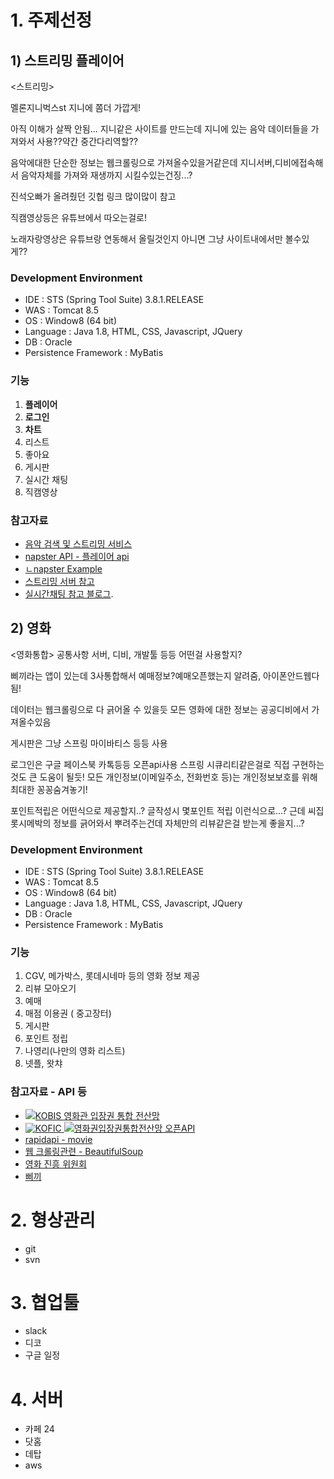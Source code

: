 
# 1. 주제선정


## 1) 스트리밍 플레이어

<스트리밍>

멜론지니벅스st
지니에 쫌더 가깝게!

아직 이해가 살짝 안됨...
지니같은 사이트를 만드는데 지니에 있는 음악 데이터들을 가져와서 사용??약간 중간다리역할??

음악에대한 단순한 정보는 웹크롤링으로 가져올수있을거같은데
지니서버,디비에접속해서 음악자체를 가져와 재생까지 시킬수있는건징...?



진석오빠가 올려줬던 깃헙 링크 많이많이 참고

직캠영상등은 유튜브에서 따오는걸로!

노래자랑영상은 유튜브랑 연동해서 올릴것인지 아니면 그냥 사이트내에서만 볼수있게??



### Development Environment

-   IDE : STS (Spring Tool Suite) 3.8.1.RELEASE
-   WAS : Tomcat 8.5
-   OS : Window8 (64 bit)
-   Language : Java 1.8, HTML, CSS, Javascript, JQuery
-   DB : Oracle 
-   Persistence Framework : MyBatis

### 기능

1. **플레이어**
2. **로그인**
3. **차트**
4. 리스트
5. 좋아요
6. 게시판
7. 실시간 채팅
8. 직캠영상
 
### 참고자료

- [음악 검색 및 스트리밍 서비스](https://github.com/kinayoon/Music-Searching-and-Streaming)
- [napster API - 플레이어 api](https://developer.napster.com/)
- [ㄴnapster Example](https://jsfiddle.net/napstercat/c4zczg6j/?utm_source=website&utm_medium=embed&utm_campaign=c4zczg6j)
- [스트리밍 서버 참고](http://aodis.egloos.com/m/5962812)
- [실시간채팅 참고 블로그](https://codevkr.tistory.com/58).


## 2) 영화

<영화통합>
공통사항
서버, 디비, 개발툴 등등 어떤걸 사용할지?



삐끼라는 앱이 있는데 3사통합해서 예매정보?예매오픈했는지 알려줌, 아이폰안드웹다됨!

데이터는 웹크롤링으로 다 긁어올 수 있을듯
모든 영화에 대한 정보는 공공디비에서 가져올수있음

게시판은 그냥 스프링 마이바티스 등등 사용

로그인은 구글 페이스북 카톡등등 오픈api사용
스프링 시큐리티같은걸로 직접 구현하는것도 큰 도움이 될듯! 
모든 개인정보(이메일주소, 전화번호 등)는 개인정보보호를 위해 최대한 꽁꽁숨겨놓기!

포인트적립은 어떤식으로 제공할지..?
글작성시 몇포인트 적립 이런식으로...?
근데 씨집롯시메박의 정보를 긁어와서 뿌려주는건데 
자체만의 리뷰같은걸 받는게 좋을지...?




### Development Environment


-   IDE : STS (Spring Tool Suite) 3.8.1.RELEASE
-   WAS : Tomcat 8.5
-   OS : Window8 (64 bit)
-   Language : Java 1.8, HTML, CSS, Javascript, JQuery
-   DB : Oracle 
-   Persistence Framework : MyBatis


### 기능

1. CGV, 메가박스, 롯데시네마 등의 영화 정보 제공
2. 리뷰 모아오기
3. 예매
4. 매점 이용권 ( 중고장터)
5. 게시판
6. 포인트 정립
7. 나영리(나만의 영화 리스트)
8. 넷플, 왓챠


### 참고자료 - API 등
- [![KOBIS 영화관 입장권 통합 전산망](http://www.kobis.or.kr/kobis/web/comm/images/comm/logo_comm.png)](http://www.kobis.or.kr/kobis/business/mast/mvie/findOpenScheduleList.do)
- [ ![KOFIC](http://www.kobis.or.kr/kobisopenapi/web/images/common/logo.gif)  ![영화권입장권통합전산망 오픈API](http://www.kobis.or.kr/kobisopenapi/web/images/common/logo_sub.gif)](http://www.kobis.or.kr/kobisopenapi/homepg/apiservice/searchServiceInfo.do)
- [rapidapi - movie](https://rapidapi.com/collection/movie-apis)
- [웹 크롤링관련 - BeautifulSoup ](https://www.yceffort.kr/2018/11/05/web-crwaling-for-naver-movie/)
- [영화 진흥 위원회](https://www.kofic.or.kr/kofic/business/infm/introData.do)
- [삐끼](http://extmovie.maxmovie.com/xe/movietalk/16810353)

# 2. 형상관리
- git
- svn

# 3. 협업툴
- slack
- 디코
- 구글 일정

# 4. 서버

- 카페 24
- 닷홈
- 데탑
- aws
<!--stackedit_data:
eyJoaXN0b3J5IjpbMTgzMTA1OTQ1M119
-->